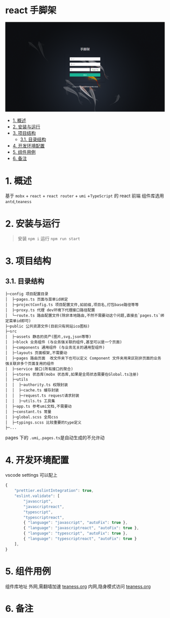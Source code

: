 # react 手脚架

![页面截图](./public/welcome.png)

<!-- TOC -->

- [1. 概述](#1-概述)
- [2. 安装与运行](#2-安装与运行)
- [3. 项目结构](#3-项目结构)
  - [3.1. 目录结构](#31-目录结构)
- [4. 开发环境配置](#4-开发环境配置)
- [5. 组件用例](#5-组件用例)
- [6. 备注](#6-备注)

<!-- /TOC -->

# 1. 概述

基于 `mobx` + `react` + `react router` + `umi` +`TypeScript` 的 react 前端
组件库选用 `antd`,`teaness`

# 2. 安装与运行

> 安装 `npm i`
> 运行 `npm run start`

# 3. 项目结构

## 3.1. 目录结构

```
├─config 项目配置目录
│  ├─pages.ts 页面与菜单id绑定
│  ├─projectConfig.ts 项目配置文件,如前缀,项目名,打包base路径等等
│  ├─proxy.ts 代理 dev环境下代理接口路径配置
│  └─route.ts 路由配置文件(除非本地路由,不然不需要动这个问题,直接去`pages.ts`绑定菜单id即可)
├─public 公共资源文件(目前只有网站ico图标)
├─src
│  ├─assets 静态的资产(图片,svg,json等等)
│  ├─block 业务组件 (与业务强关联的组件,甚至可以是一个页面)
│  ├─components 通用组件 (与业务无关的通用型组件)
│  ├─layouts 页面框架,不需要动
│  ├─pages 路由页面  改文件夹下也可以定义 Component 文件夹用来区别非页面的业务强关联非多个页面复用的组件
│  ├─service 接口(所有接口的聚合)
│  ├─stores 状态库(mobx 状态库,如果是全局状态需要在Global.ts注册)
│  ├─utils
│  │  ├─authority.ts 权限封装
│  │  ├─cache.ts 缓存封装
│  │  ├─request.ts request请求封装
│  │  ├─utils.ts 工具集
│  ├─app.ts 参考umi文档,不需要动
│  ├─constant.ts 常量
│  ├─global.scss 全局css
│  ├─typings.scss 比较重要的type定义
├─...

```

pages 下的 `.umi`,`.pages.ts`是自动生成的不允许动

# 4. 开发环境配置

vscode settings 可以配上

```javaScript
{
    "prettier.eslintIntegration": true,
    "eslint.validate": [
        "javascript",
        "javascriptreact",
        "typescript",
        "typescriptreact",
        { "language": "javascript", "autoFix": true },
        { "language": "javascriptreact", "autoFix": true },
        { "language": "typescript", "autoFix": true },
        { "language": "typescriptreact", "autoFix": true }
    ],
}
```

# 5. 组件用例

组件库地址
外网,需翻墙加速 [teaness.org](https://teaness.org/)
内网,隐身模式访问 [teaness.org](http://teaness.org/)

# 6. 备注
